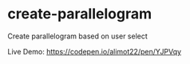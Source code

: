 # create-parallelogram
Create parallelogram based on user select


Live Demo: 
https://codepen.io/alimot22/pen/YJPVqy
